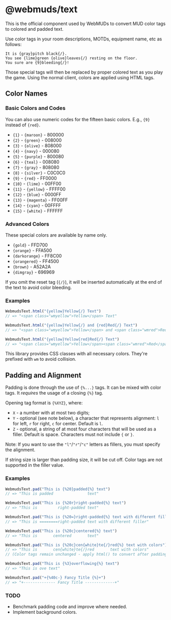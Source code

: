 # @webmuds/text #

This is the official component used by WebMUDs to convert MUD color tags to colored and padded text.

Use color tags in your room descriptions, MOTDs, equipment name, etc as follows:

```
It is {gray}pitch black{/}.
You see {lime}green {olive}leaves{/} resting on the floor.
You sure are {9}bleeding{/}!
```

Those special tags will then be replaced by proper colored text as you play the game. Using the normal client, colors are applied using HTML tags.

## Color Names ##

### Basic Colors and Codes ###

You can also use numeric codes for the fifteen basic colors. E.g., `{9}` instead of `{red}`.

* `{1}` - `{maroon}` - 800000
* `{2}` - `{green}` - 008000
* `{3}` - `{olive}` - 808000
* `{4}` - `{navy}` - 000080
* `{5}` - `{purple}` - 800080
* `{6}` - `{teal}` - 008080
* `{7}` - `{gray}` - 808080
* `{8}` - `{silver}` - C0C0C0
* `{9}` - `{red}` - FF0000
* `{10}` - `{lime}` - 00FF00
* `{11}` - `{yellow}` - FFFF00
* `{12}` - `{blue}` - 0000FF
* `{13}` - `{magenta}` - FF00FF
* `{14}` - `{cyan}` - 00FFFF
* `{15}` - `{white}` - FFFFFF

### Advanced Colors ###

These special colors are available by name only.

* `{gold}` - FFD700
* `{orange}` - FFA500
* `{darkorange}` - FF8C00
* `{orangered}` - FF4500
* `{brown}` - A52A2A
* `{dimgray}` - 696969

If you omit the reset tag (`{/}`), it will be inserted automatically at the end of the text to avoid color bleeding.

### Examples ###

```javascript
WebmudsText.html("{yellow}Yellow{/} Text")
// => "<span class="wmyellow">Yellow</span> Text"

WebmudsText.html("{yellow}Yellow{/} and {red}Red{/} Text")
// => "<span class="wmyellow">Yellow</span> and <span class="wmred">Red</span> Text"

WebmudsText.html("{yellow}Yellow{red}Red{/} Text")
// => "<span class="wmyellow">Yellow</span><span class="wmred">Red</span> Text"
```

This library provides CSS classes with all necessary colors. They're prefixed with `wm` to avoid collision.

## Padding and Alignment ##

Padding is done through the use of `{%...}` tags. It can be mixed with color tags. It _requires_ the usage of a closing `{%}` tag.

Opening tag format is `{%XYZ}`, where:

* `X` - a number with at most two digits;
* `Y` - optional (see note below), a character that represents alignment: `l` for left, `r` for right, `c` for center. Default is `l`.
* `Z` - optional, a string of at most four characters that will be used as a filler. Default is space. Characters must not include `{` or `}`.

Note: If you want to use the `"l"`/`"r"`/`"c"` letters as fillers, you must specify the alignment.

If string size is larger than padding size, it will be cut off. Color tags are not supported in the filler value.

### Examples ###

```javascript
WebmudsText.pad("This is {%20}padded{%} text")
// => "This is padded               text"

WebmudsText.pad("This is {%20r}right-padded{%} text")
// => "This is         right-padded text"

WebmudsText.pad("This is {%20=}right-padded{%} text with different filler")
// => "This is ========right-padded text with different filler"

WebmudsText.pad("This is {%20c}centered{%} text")
// => "This is       centered       text"

WebmudsText.pad("This is {%20c}cen{white}te{/}red{%} text with colors")
// => "This is       cen{white}te{/}red       text with colors"
// (Color tags remain unchanged - apply html() to convert after padding)

WebmudsText.pad("This is {%3}overflowing{%} text")
// => "This is ove text"

WebmudsText.pad("+{%40c-} Fancy Title {%}+")
// => "+-------------- Fancy Title -------------+"
```


### TODO ###

* Benchmark padding code and improve where needed.
* Implement background colors.
